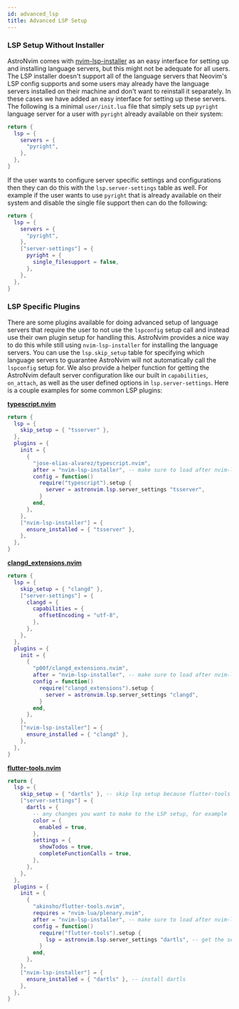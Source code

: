 ```yaml
---
id: advanced_lsp
title: Advanced LSP Setup
---
```


### LSP Setup Without Installer

AstroNvim comes with [nvim-lsp-installer](https://github.com/williamboman/nvim-lsp-installer) as an easy interface for setting up and installing language servers, but this might not be adequate for all users. The LSP installer doesn't support all of the language servers that Neovim's LSP config supports and some users may already have the language servers installed on their machine and don't want to reinstall it separately. In these cases we have added an easy interface for setting up these servers. The following is a minimal `user/init.lua` file that simply sets up `pyright` language server for a user with `pyright` already available on their system:

```lua
return {
  lsp = {
    servers = {
      "pyright",
    },
  },
}
```

If the user wants to configure server specific settings and configurations then they can do this with the `lsp.server-settings` table as well. For example if the user wants to use `pyright` that is already available on their system and disable the single file support then can do the following:

```lua
return {
  lsp = {
    servers = {
      "pyright",
    },
    ["server-settings"] = {
      pyright = {
        single_filesupport = false,
      },
    },
  },
}
```

### LSP Specific Plugins

There are some plugins available for doing advanced setup of language servers that require the user to not use the `lspconfig` setup call and instead use their own plugin setup for handling this. AstroNvim provides a nice way to do this while still using `nvim-lsp-installer` for installing the language servers. You can use the `lsp.skip_setup` table for specifying which language servers to guarantee AstroNvim will not automatically call the `lspconfig` setup for. We also provide a helper function for getting the AstroNvim default server configuration like our built in `capabilities`, `on_attach`, as well as the user defined options in `lsp.server-settings`. Here is a couple examples for some common LSP plugins:

**[typescript.nvim](https://github.com/jose-elias-alvarez/typescript.nvim)**

```lua
return {
  lsp = {
    skip_setup = { "tsserver" },
  },
  plugins = {
    init = {
      {
        "jose-elias-alvarez/typescript.nvim",
        after = "nvim-lsp-installer", -- make sure to load after nvim-lsp-installer
        config = function()
          require("typescript").setup {
            server = astronvim.lsp.server_settings "tsserver",
          }
        end,
      },
    },
    ["nvim-lsp-installer"] = {
      ensure_installed = { "tsserver" },
    },
  },
}
```

**[clangd_extensions.nvim](https://github.com/p00f/clangd_extensions.nvim)**

```lua
return {
  lsp = {
    skip_setup = { "clangd" },
    ["server-settings"] = {
      clangd = {
        capabilities = {
          offsetEncoding = "utf-8",
        },
      },
    },
  },
  plugins = {
    init = {
      {
        "p00f/clangd_extensions.nvim",
        after = "nvim-lsp-installer", -- make sure to load after nvim-lsp-installer
        config = function()
          require("clangd_extensions").setup {
            server = astronvim.lsp.server_settings "clangd",
          }
        end,
      },
    },
    ["nvim-lsp-installer"] = {
      ensure_installed = { "clangd" },
    },
  },
}
```

**[flutter-tools.nvim](https://github.com/akinsho/flutter-tools.nvim)**

```lua
return {
  lsp = {
    skip_setup = { "dartls" }, -- skip lsp setup because flutter-tools will do it itself
    ["server-settings"] = {
      dartls = {
        -- any changes you want to make to the LSP setup, for example
        color = {
          enabled = true,
        },
        settings = {
          showTodos = true,
          completeFunctionCalls = true,
        },
      },
    },
  },
  plugins = {
    init = {
      {
        "akinsho/flutter-tools.nvim",
        requires = "nvim-lua/plenary.nvim",
        after = "nvim-lsp-installer", -- make sure to load after nvim-lsp-installer
        config = function()
          require("flutter-tools").setup {
            lsp = astronvim.lsp.server_settings "dartls", -- get the server settings and built in capabilities/on_attach
          }
        end,
      },
    },
    ["nvim-lsp-installer"] = {
      ensure_installed = { "dartls" }, -- install dartls
    },
  },
}
```
